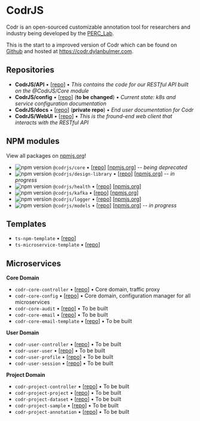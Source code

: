 # CodrJS

Codr is an open-sourced customizable annotation tool for researchers and industry being developed by the [PERC_Lab](https://github.com/PERC-Lab).

This is the start to a improved version of Codr which can be found on [Github](https://github.com/PERC-Lab/Codr) and hosted at https://codr.dylanbulmer.com.

## Repositories

- **CodrJS/API** • [[repo](https://github.com/CodrJS/API)] • _This contains the code for our RESTful API built on the @CodrJS/Core module_
- **CodrJS/config** • [[repo](https://github.com/CodrJS/config)] (**to be changed**) • _Current state: k8s and service configuration documentation_
- **CodrJS/docs** • [[repo](https://github.com/CodrJS/docs)] (**private repo**) • _End user documentation for Codr_
- **CodrJS/WebUI** • [[repo](https://github.com/CodrJS/WebUI)] • _This is the fround-end web client that interacts with the RESTful API_

## NPM modules
View all packages on [npmjs.org](https://www.npmjs.com/org/codrjs)!

- ![npm version](https://img.shields.io/npm/v/@codrjs/core) `@codrjs/core` • [[repo](https://github.com/CodrJS/core)] [[npmjs.org](https://www.npmjs.com/package/@codrjs/core)] -- *being deprecated*
- ![npm version](https://img.shields.io/npm/v/@codrjs/design-library) `@codrjs/design-library` • [[repo](https://github.com/CodrJS/design-library)] [[npmjs.org](https://www.npmjs.com/package/@codrjs/design-library)] -- *in progress*
- ![npm version](https://img.shields.io/npm/v/@codrjs/health) `@codrjs/health` • [[repo](https://github.com/CodrJS/health)] [[npmjs.org](https://www.npmjs.com/package/@codrjs/health)]
- ![npm version](https://img.shields.io/npm/v/@codrjs/kafka) `@codrjs/kafka` • [[repo](https://github.com/CodrJS/kafka)] [[npmjs.org](https://www.npmjs.com/package/@codrjs/kafka)]
- ![npm version](https://img.shields.io/npm/v/@codrjs/logger) `@codrjs/logger` • [[repo](https://github.com/CodrJS/logger)] [[npmjs.org](https://www.npmjs.com/package/@codrjs/logger)]
- ![npm version](https://img.shields.io/npm/v/@codrjs/models) `@codrjs/models` • [[repo](https://github.com/CodrJS/models)] [[npmjs.org](https://www.npmjs.com/package/@codrjs/models)] -- *in progress*

## Templates

- `ts-npm-template` • [[repo](https://github.com/CodrJS/ts-npm-template)]
- `ts-microservice-template` • [[repo](https://github.com/CodrJS/ts-microservice-template)]

## Microservices

**Core Domain**
- `codr-core-controller` • [[repo](https://github.com/CodrJS/codr-core-controller)] • Core domain, traffic proxy
- `codr-core-config` • [[repo](https://github.com/CodrJS/codr-core-config)] • Core domain, configuration manager for all microservices
- `codr-core-audit` • [[repo](https://github.com/CodrJS/codr-core-audit)] • To be built
- `codr-core-email` • [[repo](https://github.com/CodrJS/codr-core-email)] • To be built
- `codr-core-email-template` • [[repo](https://github.com/CodrJS/codr-core-email)] • To be built

**User Domain**
- `codr-user-controller` • [[repo](https://github.com/CodrJS/codr-user-controller)] • To be built
- `codr-user-user` • [[repo](https://github.com/CodrJS/codr-user-config)] • To be built
- `codr-user-profile` • [[repo](https://github.com/CodrJS/codr-user-profile)] • To be built
- `codr-user-session` • [[repo](https://github.com/CodrJS/codr-user-session)] • To be built

**Project Domain**
- `codr-project-controller` • [[repo](https://github.com/CodrJS/codr-project-controller)] • To be built
- `codr-project-project` • [[repo](https://github.com/CodrJS/codr-project-project)] • To be built
- `codr-project-dataset` • [[repo](https://github.com/CodrJS/codr-project-dataset)] • To be built
- `codr-project-sample` • [[repo](https://github.com/CodrJS/codr-project-sample)] • To be built
- `codr-project-annotation` • [[repo](https://github.com/CodrJS/codr-project-annotation)] • To be built
